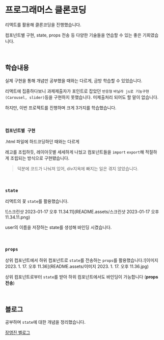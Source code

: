 # 프로그래머스 클론코딩

리액트를 활용해 클론코딩을 진행했습니다.

컴포넌트별 구현, state, props 전송 등 다양한 기술들을 연습할 수 있는 좋은 기회였습니다.

<br>

## 학습내용

실제 구현을 통해 개념만 공부했을 때와는 다르게, 금방 학습할 수 있었습니다.

리액트에 집중하다보니 과제제출자가 포인트로 잡았던 `반응형` `바닐라 js로 기능구현(Carousel, slider)`등을 구현하지 못했습니다. 미제출처리 되어도 할 말이 없습니다.

하지만, 이번 프로젝트를 진행하며 크게 3가지를 학습했습니다.

<br>

### `컴포넌트별 구현`

.html 파일에 하드코딩하던 때와는 다르게

레고를 조립하듯, 레이아웃별 세세하게 나눴고 컴포넌트들을 `import` `export`해 적절하게 조립되는 방식으로 구현됐습니다.

> 덕분에 코드가 나눠져 있어, div지옥에 빠지는 일은 겪지 않았습니다.

<br>

### `state`

리액트의 꽃 `state`를 활용했습니다.

![스크린샷 2023-01-17 오후 11.34.11](README.assets/스크린샷 2023-01-17 오후 11.34.11.png)

user의 이름을 저장하는 state를 생성해 바인딩 시켰습니다.

<br>

### `props`

상위 컴포넌트에서 하위 컴포넌트로 `state`를 전송하는 `props`를 활용했습니다.![이미지 2023. 1. 17. 오후 11.36](README.assets/이미지 2023. 1. 17. 오후 11.36.jpg)

상위 컴포넌트로부터 `state`를 받아 하위 컴포넌트에서도 바인딩이 가능합니다 (**props 전송**)

<br>

## 블로그

공부하며 `state`에 대한 개념을 정리했습니다.

[장영진 벨로그](https://velog.io/@jincde/react-%EC%83%81%ED%83%9Cstate)
